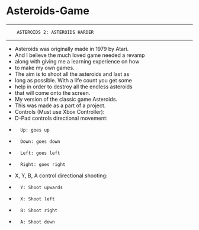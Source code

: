 # Asteroids-Game

---------------------------------------------------------------
		ASTEROIDS 2: ASTEROIDS HARDER		                          
---------------------------------------------------------------
-	Asteroids was originally made in 1979 by Atari.	            
-	And I believe the much loved game needed a revamp           
-	along with giving me a learning experience on how           
-	to make my own games.				                                
-	The aim is to shoot all the asteroids and last as           
-	long as possible. With a life count you get some            
-	help in order to destroy all the endless asteroids          
-	that will come onto the screen.                             
- My version of the classic game Asteroids.                   
- This was made as a part of a project.                       
- Controls (Must use Xbox Controller):			                 
-	D-Pad controls directional movement:                        
-		Up: goes up				                                        
-		Down: goes down				                                    
-		Left: goes left				                                    
-		Right: goes right			                                    
-	X, Y, B, A control directional shooting:            	      
-		Y: Shoot upwards			                                    
-		X: Shoot left				                                      
-		B: Shoot right				                                    
-		A: Shoot down				                                      
